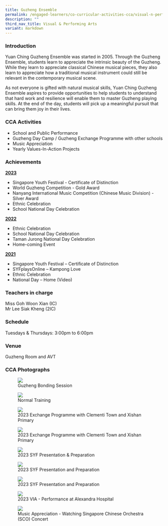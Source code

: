 ```yaml
---
title: Guzheng Ensemble
permalink: /engaged-learners/co-curricular-activities-cca/visual-n-performing-arts/guzheng-ensemble/
description: ""
third_nav_title: Visual & Performing Arts
variant: markdown
---
```

### Introduction

Yuan Ching Guzheng Ensemble was started in 2005. Through the Guzheng Ensemble, students learn to appreciate the intrinsic beauty of the Guzheng. While they learn to appreciate classical Chinese musical pieces, they also learn to appreciate how a traditional musical instrument could still be relevant in the contemporary musical scene. <br>

As not everyone is gifted with natural musical skills, Yuan Ching Guzheng Ensemble aspires to provide opportunities to help students to understand that hard work and resilience will enable them to master Guzheng playing skills. At the end of the day, students will pick up a meaningful pursuit that can bring them joy in their lives.


### CCA Activities

*   School and Public Performance
*   Guzheng Day Camp / Guzheng Exchange Programme with other schools
*   Music Appreciation
*   Yearly Values-In-Action Projects

### Achievements


<strong><u>2023 </u></strong>
*   Singapore Youth Festival - Certificate of Distinction
*   World Guzheng Competition - Gold Award
*   Nanyang International Music Competition (Chinese Music Division) - Silver Award 
*   Ethnic Celebration
*   School National Day Celebration

<strong><u>2022 </u></strong>
*   Ethnic Celebration
*   School National Day Celebration
*   Taman Jurong National Day Celebration
*   Home-coming Event  

<strong><u>2021</u></strong>
*   Singapore Youth Festival – Certificate of Distinction
*   SYFplaysOnline – Kampong Love
*   Ethnic Celebration
*   National Day – Home (Video)

### Teachers in charge

Miss Goh Woon Xian (IC) <br>
Mr Lee Siak Kheng (2IC)

### Schedule

Tuesdays &amp; Thursdays: 3:00pm to 6:00pm


### Venue

Guzheng Room and AVT

### CCA Photographs



<figure>  
<img src="/images/1-guzheng%20bonding%20session.jpg">  
<figcaption> Guzheng Bonding Session </figcaption>  
</figure>

<figure>  
<img src="/images/2-normal%20training%202.jpg">  
<figcaption> Normal Training </figcaption>  
</figure>

<figure>  
<img src="/images/3-2023%20exchange%20programme%20clementi%20town%20secondary%20and%20xishan%20primary.jpg">  
<figcaption> 2023 Exchange Programme with Clementi Town and Xishan Primary </figcaption>  
</figure>

<figure>  
<img src="/images/4-2023%20exchange%20programme%20clementi%20town%20secondary%20and%20xishan%20primary.jpg">  
<figcaption> 2023 Exchange Programme with Clementi Town and Xishan Primary </figcaption>  
</figure>


<figure>  
<img src="/images/5-2023%20syf%20presentation%20and%20preparation.jpg">  
<figcaption> 2023 SYF Presentation &amp; Preparation </figcaption>  
</figure>


<figure>  
<img src="/images/6-2023%20syf%20presentation%20&amp;%20preparation.jpg">  
<figcaption> 2023 SYF Presentation and Preparation </figcaption>  
</figure>

<figure>  
<img src="/images/7-2023%20syf%20presentation%20and%20preparation.jpg">  
<figcaption> 2023 SYF Presentation and Preparation </figcaption>  
</figure>

<figure>  
<img src="/images/8-2023%20via%20-%20performance%20at%20alexandra%20hospital.jpg">  
<figcaption> 2023 VIA - Performance at Alexandra Hospital </figcaption>  
</figure>

<figure>  
<img src="/images/9-music%20appreciation%20-%20watching%20sco%20concert.jpg">  
<figcaption> Music Appreciation - Watching Singapore Chinese Orchestra (SCO) Concert</figcaption>  
</figure>